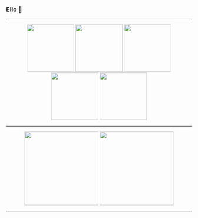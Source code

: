 ### Ello 👋

<hr>
<p align="center" width="100%">
    <img height="128px" src="https://cdn.7tv.app/emote/62b1dba76422f4e240da9b44/4x.webp"></a>
    <img height="128px" src="https://cdn.7tv.app/emote/61e5d5f577175547b425be30/4x.webp"></a>
    <img height="128px" src="https://cdn.7tv.app/emote/619a4ddaeecae7a725bc4a89/4x.webp"></a>
    <img height="128px" src="https://cdn.7tv.app/emote/63aa3c3bfde3704d395c79e3/4x.webp"></a>
    <img height="128px" src="https://cdn.7tv.app/emote/632b37ae61c6bb90cba4acb3/4x.webp"></a>
</p>
<hr>

<div width="100%" align="center">
    <img height="200" src="https://github-readme-stats-buidohuy99.vercel.app/api?username=buidohuy99&theme=great-gatsby&hide_border=false&include_all_commits=true&count_private=true&show_icons=true" />
      <img height="200" src="https://github-readme-stats-buidohuy99.vercel.app/api/top-langs/?username=buidohuy99&theme=great-gatsby&hide_border=false&include_all_commits=true&count_private=true&layout=donut&hide_progress=false&hide=html" />
</div>

<hr>


